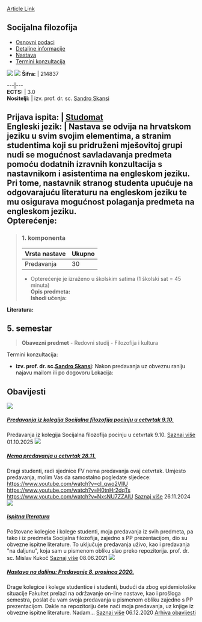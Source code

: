 [Article Link](https://www.fhs.hr/predmet/socfil_b)

## Socijalna filozofija
  * [Osnovni podaci](https://www.fhs.hr/predmet/socfil_b#v1id-904873_711616_1_0 "Osnovni podaci")
  * [Detaljne informacije](https://www.fhs.hr/predmet/socfil_b#v1id-904873_711616_1_1 "Detaljne informacije")
  * [Nastava](https://www.fhs.hr/predmet/socfil_b#v1id-904873_711616_1_2 "Nastava")
  * [Termini konzultacija](https://www.fhs.hr/predmet/socfil_b#v1id-904873_711616_1_3 "Termini konzultacija")


[![](https://www.fhs.hr/img/flags/gif/hr.gif)](https://www.fhs.hr/predmet/socfil_b) [![](https://www.fhs.hr/img/flags/gif/gb.gif)](https://www.fhs.hr/en/course/socphi_b)
**Šifra:** |  214837  
  
---|---  
**ECTS:** |  3.0   
**Nositelji:** |  izv. prof. dr. sc. [Sandro Skansi](https://www.fhs.hr/djelatnik/sandro.skansi)   
  
**Prijava ispita:** |  [Studomat](http://www.isvu.hr/studomat)  
**Engleski jezik:** |  Nastava se odvija na hrvatskom jeziku u svim svojim elementima, a stranim studentima koji su pridruženi mješovitoj grupi nudi se mogućnost savladavanja predmeta pomoću dodatnih izravnih konzultacija s nastavnikom i asistentima na engleskom jeziku. Pri tome, nastavnik stranog studenta upućuje na odgovarajuću literaturu na engleskom jeziku te mu osigurava mogućnost polaganja predmeta na engleskom jeziku.   
**Opterećenje:**  
---  
> ### 1. komponenta
> | Vrsta nastave | Ukupno  
> ---|---  
> Predavanja | 30  
> * Opterećenje je izraženo u školskim satima (1 školski sat = 45 minuta)   
**Opis predmeta:**  
> **Ishodi učenja:**  

  
**Literatura:**  

  
**5. semestar**  
---  
> **Obavezni predmet** - Redovni studij - Filozofija i kultura  
>   
Termini konzultacija: 
  * **izv. prof. dr. sc.[Sandro Skansi](https://www.fhs.hr/djelatnik/sandro.skansi)**: 
Nakon predavanja uz obveznu raniju najavu mailom ili po dogovoru
Lokacija: 


## Obavijesti
[ ![](https://www.fhs.hr/_pub/themes_static/hrstud2024/default/img/default_news.jpg) ](https://www.fhs.hr/predmet/socfil_b?@=21u1e#news_118878)
#####  [Predavanja iz kolegija Socijalna filozofija pocinju u cetvrtak 9.10.](https://www.fhs.hr/predmet/socfil_b?@=21u1e#news_118878)
Predavanja iz kolegija Socijalna filozofija pocinju u cetvrtak 9.10. 
[Saznaj više](https://www.fhs.hr/predmet/socfil_b?@=21u1e#news_118878)
01.10.2025
[ ![](https://www.fhs.hr/_pub/themes_static/hrstud2024/default/img/default_news.jpg) ](https://www.fhs.hr/predmet/socfil_b?@=21rxw#news_118878)
#####  [Nema predavanja u cetvrtak 28.11.](https://www.fhs.hr/predmet/socfil_b?@=21rxw#news_118878)
Dragi studenti, radi sjednice FV nema predavanja ovaj cetvrtak. Umjesto predavanja, molim Vas da samostalno pogledate sljedece: https://www.youtube.com/watch?v=cl_qwo2VIlU https://www.youtube.com/watch?v=H0tnHr2dqTs https://www.youtube.com/watch?v=NxsNU7ZZAlU 
[Saznaj više](https://www.fhs.hr/predmet/socfil_b?@=21rxw#news_118878)
26.11.2024
[ ![](https://www.fhs.hr/_pub/themes_static/hrstud2024/default/img/default_news.jpg) ](https://www.fhs.hr/predmet/socfil_b?@=21fm9#news_118878)
#####  [Ispitna literatura](https://www.fhs.hr/predmet/socfil_b?@=21fm9#news_118878)
Poštovane kolegice i kolege studenti, moja predavanja iz svih predmeta, pa tako i iz predmeta Socijalna filozofija, zajedno s PP prezentacijom, dio su obvezne ispitne literature. To uključuje predavanja uživo, kao i predavanja "na daljunu", koja sam u pismenom obliku slao preko repozitorija. prof. dr. sc. Mislav Kukoč 
[Saznaj više](https://www.fhs.hr/predmet/socfil_b?@=21fm9#news_118878)
08.06.2021
[ ![](https://www.fhs.hr/_pub/themes_static/hrstud2024/default/img/default_news.jpg) ](https://www.fhs.hr/predmet/socfil_b?@=21dox#news_118878)
#####  [Nastava na daljinu: Predavanje 8. prosinca 2020.](https://www.fhs.hr/predmet/socfil_b?@=21dox#news_118878)
Drage kolegice i kolege studentice i studenti, budući da zbog epidemiološke situacije Fakultet prelazi na održavanje on-line nastave, kao i prošloga semestra, poslat ću vam svoja predavanja u pismenom obliku zajedno s PP prezentacijom. Dakle na repozitoriju ćete naći moja predavanja, uz knjige iz obvezne ispitne literature. Nadam... 
[Saznaj više](https://www.fhs.hr/predmet/socfil_b?@=21dox#news_118878)
06.12.2020
[Arhiva obavijesti](https://www.fhs.hr/predmet/socfil_b?@=21cep#news_118878 "Arhiva obavijesti")
